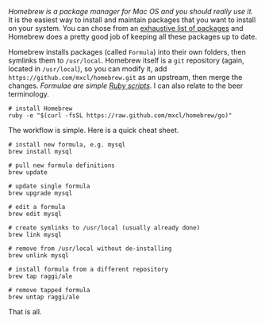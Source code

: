 _Homebrew is a package manager for Mac OS and you should really use it._ It is the easiest way to install and maintain packages that you want to install on your system. You can chose from an [exhaustive list of packages](https://github.com/mxcl/homebrew/tree/master/Library/Formula/) and Homebrew does a pretty good job of keeping all these packages up to date.

Homebrew installs packages (called `Formula`) into their own folders, then symlinks them to `/usr/local`. Homebrew itself is a `git` repository (again, located in `/usr/local`), so you can modify it, add `https://github.com/mxcl/homebrew.git` as an upstream, then merge the changes. _Formulae are simple [Ruby scripts](https://github.com/mxcl/homebrew/blob/master/Library/Formula/ninja.rb)_. I can also relate to the beer terminology.

    # install Homebrew
    ruby -e "$(curl -fsSL https://raw.github.com/mxcl/homebrew/go)"
    
The workflow is simple. Here is a quick cheat sheet.

    # install new formula, e.g. mysql
    brew install mysql
    
    # pull new formula definitions
    brew update
    
    # update single formula
    brew upgrade mysql
    
    # edit a formula
    brew edit mysql
    
    # create symlinks to /usr/local (usually already done)
    brew link mysql
  
    # remove from /usr/local without de-installing
    brew unlink mysql

    # install formula from a different repository
    brew tap raggi/ale

    # remove tapped formula
    brew untap raggi/ale

That is all.
